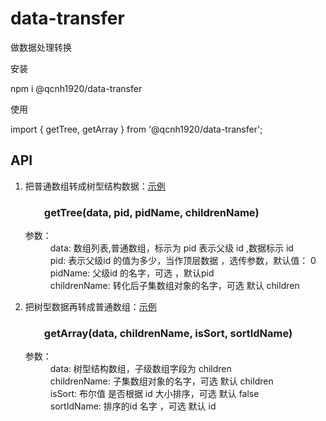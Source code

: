 # data-transfer
做数据处理转换

安装

npm i @qcnh1920/data-transfer

使用

import { getTree, getArray }  from '@qcnh1920/data-transfer';

<h2>API</h2>
<ol>
	<li>
		把普通数组转成树型结构数据：<a target="view_window" href="https://www.cnblogs.com/bruce-gou/p/9773438.html">示例</a>
		<h3 style="margin-left:30px">getTree(data, pid, pidName, childrenName)</h3>
		<dl>
			<dt>参数：</dt>
			<dd>data: 数组列表,普通数组，标示为 pid 表示父级 id ,数据标示 id </dd>
			<dd>pid: 表示父级id 的值为多少，当作顶层数据 ，选传参数，默认值： 0</dd>
			<dd>pidName: 父级id 的名字，可选 ，默认pid</dd>
			<dd>childrenName: 转化后子集数组对象的名字，可选 默认 children</dd>
		</dl>
	</li>
	<li>
		把树型数据再转成普通数组：<a target="view_window" href="https://www.cnblogs.com/bruce-gou/p/9773438.html">示例</a>
		<h3 style="margin-left:30px">getArray(data, childrenName, isSort, sortIdName)</h3>
		<dl>
			<dt>参数：</dt>
			<dd>data: 树型结构数组，子级数组字段为 children </dd>
			<dd>childrenName: 子集数组对象的名字，可选 默认 children</dd>
			<dd>isSort: 布尔值 是否根据 id 大小排序，可选 默认 false</dd>
			<dd>sortIdName: 排序的id 名字 ，可选 默认 id</dd>
		</dl>
	</li>
</ol>
